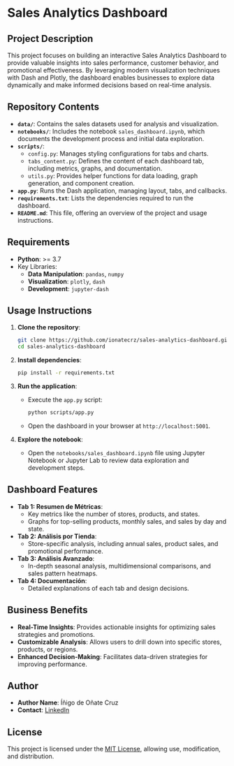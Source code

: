 # Sales Analytics Dashboard

## Project Description

This project focuses on building an interactive Sales Analytics Dashboard to provide valuable insights into sales performance, customer behavior, and promotional effectiveness. By leveraging modern visualization techniques with Dash and Plotly, the dashboard enables businesses to explore data dynamically and make informed decisions based on real-time analysis.

## Repository Contents

- **`data/`**: Contains the sales datasets used for analysis and visualization.
- **`notebooks/`**: Includes the notebook `sales_dashboard.ipynb`, which documents the development process and initial data exploration.
- **`scripts/`**:
  - `config.py`: Manages styling configurations for tabs and charts.
  - `tabs_content.py`: Defines the content of each dashboard tab, including metrics, graphs, and documentation.
  - `utils.py`: Provides helper functions for data loading, graph generation, and component creation.
- **`app.py`**: Runs the Dash application, managing layout, tabs, and callbacks.
- **`requirements.txt`**: Lists the dependencies required to run the dashboard.
- **`README.md`**: This file, offering an overview of the project and usage instructions.

## Requirements

- **Python**: >= 3.7
- Key Libraries:
  - **Data Manipulation**: `pandas`, `numpy`
  - **Visualization**: `plotly`, `dash`
  - **Development**: `jupyter-dash`

## Usage Instructions

1. **Clone the repository**:
   ```bash
   git clone https://github.com/ionatecrz/sales-analytics-dashboard.git
   cd sales-analytics-dashboard
   ```
2. **Install dependencies**:
   ```bash
   pip install -r requirements.txt
   ```
3. **Run the application**:
   - Execute the `app.py` script:
     
     ```bash
     python scripts/app.py
     ```
   - Open the dashboard in your browser at `http://localhost:5001`.

4. **Explore the notebook**:
   - Open the `notebooks/sales_dashboard.ipynb` file using Jupyter Notebook or Jupyter Lab to review data exploration and development steps.

## Dashboard Features

- **Tab 1: Resumen de Métricas**:
  - Key metrics like the number of stores, products, and states.
  - Graphs for top-selling products, monthly sales, and sales by day and state.
- **Tab 2: Análisis por Tienda**:
  - Store-specific analysis, including annual sales, product sales, and promotional performance.
- **Tab 3: Análisis Avanzado**:
  - In-depth seasonal analysis, multidimensional comparisons, and sales pattern heatmaps.
- **Tab 4: Documentación**:
  - Detailed explanations of each tab and design decisions.

## Business Benefits

- **Real-Time Insights**: Provides actionable insights for optimizing sales strategies and promotions.
- **Customizable Analysis**: Allows users to drill down into specific stores, products, or regions.
- **Enhanced Decision-Making**: Facilitates data-driven strategies for improving performance.

## Author

- **Author Name**: Íñigo de Oñate Cruz
- **Contact**: [LinkedIn](https://www.linkedin.com/in/%C3%AD%C3%B1igo-de-o%C3%B1ate-cruz-855b55263/)

## License

This project is licensed under the [MIT License](LICENSE), allowing use, modification, and distribution.
